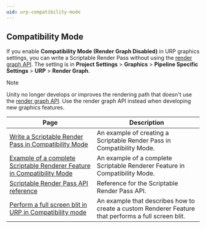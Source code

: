 ```yaml
---
uid: urp-compatibility-mode
---
```

## Compatibility Mode

If you enable **Compatibility Mode (Render Graph Disabled)** in URP graphics settings, you can write a Scriptable Render Pass without using the [render graph API](render-graph.md). The setting is in **Project Settings** > **Graphics** > **Pipeline Specific Settings** > **URP** > **Render Graph**.

> [!NOTE]
> Unity no longer develops or improves the rendering path that doesn't use the [render graph API](render-graph.md). Use the render graph API instead when developing new graphics features.

|Page|Description|
|-|-|
|[Write a Scriptable Render Pass in Compatibility Mode](renderer-features/write-a-scriptable-render-pass.md)|An example of creating a Scriptable Render Pass in Compatibility Mode.|
|[Example of a complete Scriptable Renderer Feature in Compatibility Mode](renderer-features/create-custom-renderer-feature-compatibility-mode.md)|An example of a complete Scriptable Renderer Feature in Compatibility Mode.|
|[Scriptable Render Pass API reference](renderer-features/scriptable-renderer-features/scriptable-render-pass-reference.md)|Reference for the Scriptable Render Pass API.|
|[Perform a full screen blit in URP in Compatibility mode](renderer-features/how-to-fullscreen-blit.md)|An example that describes how to create a custom Renderer Feature that performs a full screen blit.|
